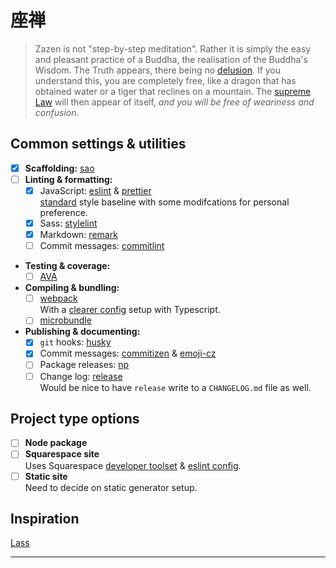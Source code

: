 # 座禅

> Zazen is not "step-by-step meditation". Rather it is simply the easy and pleasant practice of a Buddha, the realisation of the Buddha's Wisdom. The Truth appears, there being no [delusion][]. If you understand this, you are completely free, like a dragon that has obtained water or a tiger that reclines on a mountain. The [supreme Law][] will then appear of itself, *and you will be free of weariness and confusion*.

## Common settings & utilities

- [x] **Scaffolding:** [sao][]
- [ ] **Linting & formatting:**
  - [x] JavaScript: [eslint][] & [prettier][]\
         [standard][] style baseline with some modifcations for personal preference.
  - [x] Sass: [stylelint][]
  - [x] Markdown: [remark][]
  - [ ] Commit messages: [commitlint][]
- **Testing & coverage:**
  - [ ] [AVA][]
- **Compiling & bundling:**
  - [ ] [webpack][]\
         With a [clearer config][] setup with Typescript.
  - [ ] [microbundle][]
- **Publishing & documenting:**
  - [x] `git` hooks: [husky][]
  - [x] Commit messages: [commitizen][] & [emoji-cz][]
  - [ ] Package releases: [np][]
  - [ ] Change log: [release][]\
         Would be nice to have `release` write to a `CHANGELOG.md` file as well.

## Project type options

- [ ] **Node package**
- [ ] **Squarespace site**\
       Uses Squarespace [developer toolset][] & [eslint config][].
- [ ] **Static site**\
       Need to decide on static generator setup.

## Inspiration

[Lass](https://github.com/lassjs/lass)

---

[delusion]: https://en.wikipedia.org/wiki/Maya_(illusion)

[supreme law]: https://en.wikipedia.org/wiki/Dharma_(Buddhism)

[sao]: https://sao.js.org/

[eslint]: https://eslint.org

[prettier]: https://prettier.io

[standard]: https://standardjs.com

[stylelint]: https://stylelint.io

[remark]: http://remark.js.org

[commitlint]: https://github.com/marionebl/commitlint

[ava]: https://github.com/avajs/ava

[webpack]: https://webpack.js.org

[clearer config]: https://medium.com/webpack/unambiguous-webpack-config-with-typescript-8519def2cac7

[microbundle]: https://github.com/developit/microbundle

[husky]: https://github.com/typicode/husky

[commitizen]: http://commitizen.github.io/cz-cli/

[emoji-cz]: https://github.com/kevin940726/emoji-cz

[np]: https://github.com/sindresorhus/np

[release]: https://github.com/zeit/release

[developer toolset]: https://github.com/Squarespace/squarespace-toolbelt

[eslint config]: https://github.com/Squarespace/eslint-config-squarespace
